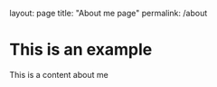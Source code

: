 layout: page
title: "About me page"
permalink: /about

# This is an example

This is a content about me
